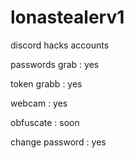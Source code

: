 # lonastealerv1
discord hacks accounts


  passwords grab : yes

token grabb : yes

webcam : yes

obfuscate : soon

change password : yes
